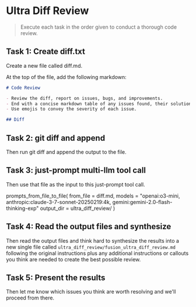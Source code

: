 # Ultra Diff Review

> Execute each task in the order given to conduct a thorough code review.

## Task 1: Create diff.txt

Create a new file called diff.md.

At the top of the file, add the following markdown:

```md
# Code Review

- Review the diff, report on issues, bugs, and improvements.
- End with a concise markdown table of any issues found, their solutions, and a risk assessment for each issue if applicable.
- Use emojis to convey the severity of each issue.

## Diff
```

## Task 2: git diff and append

Then run git diff and append the output to the file.

## Task 3: just-prompt multi-llm tool call

Then use that file as the input to this just-prompt tool call.

prompts_from_file_to_file(
from_file = diff.md,
models = "openai:o3-mini, anthropic:claude-3-7-sonnet-20250219:4k, gemini:gemini-2.0-flash-thinking-exp"
output_dir = ultra_diff_review/
)

## Task 4: Read the output files and synthesize

Then read the output files and think hard to synthesize the results into a new single file called `ultra_diff_review/fusion_ultra_diff_review.md` following the original instructions plus any additional instructions or callouts you think are needed to create the best possible review.

## Task 5: Present the results

Then let me know which issues you think are worth resolving and we'll proceed from there.
